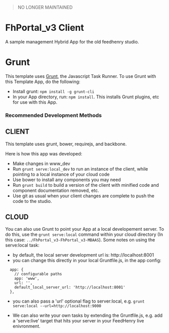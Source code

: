 > NO LONGER MAINTAINED

FhPortal_v3 Client
==========================

A sample management Hybrid App for the old feedhenry studio.

# Grunt

This template uses [Grunt](http://gruntjs.com/), the Javascript Task Runner. To use Grunt with this Template App, do the following:

* Install grunt: ```npm install -g grunt-cli```
* In your App directory, run: ```npm install```. This installs Grunt plugins, etc for use with this App.

### Recommended Development Methods ###

## CLIENT

This template uses grunt, bower, requirejs, and backbone.

Here is how this app was developed:

* Make changes in www_dev
* Run ```grunt serve:local_dev``` to run an instance of the client, while pointing to a local instance of your cloud code
* Use bower to install any components you may need
* Run ```grunt build``` to build a version of the client with minified code and component documentation removed, etc.
* Use git as usual when your client changes are complete to push the code to the studio.

## CLOUD

You can also use Grunt to point your App at a local developement server. To do this, use the ```grunt serve:local``` command within your cloud directory (In this case: ```../FhPortal_v3-FhPortal_v3-MBAAS```). Some notes on using the serve:local task:

* by default, the local server development url is: http://localhost:8001
* you can change this directly in your local Gruntfile.js, in the app config:

```
  app: {
    // configurable paths
    app: 'www',
    url: '',
    default_local_server_url: 'http://localhost:8001'
  },
```

* you can also pass a 'url' optional flag to server:local, e.g. ```grunt serve:local --url=http://localhost:9000```

* We can also write your own tasks by extending the Gruntfile.js, e.g. add a 'serve:live' target that hits your server in your FeedHenry live enivronment.
